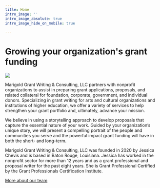 ```yaml
---
title: Home
intro_image: ''
intro_image_absolute: true
intro_image_hide_on_mobile: true

---
```

# Growing your organization's grant funding

![](/uploads/img_5234.jpeg)

Marigold Grant Writing & Consulting, LLC partners with nonprofit organizations to assist in preparing grant applications, proposals, and related collateral for foundation, corporate, government, and individual donors. Specializing in grant writing for arts and cultural organizations and institutions of higher education, we offer a variety of services to help strengthen your grant portfolio and, ultimately, advance your mission.

We believe in using a storytelling approach to develop proposals that capture the essential nature of your work. Guided by your organization’s unique story, we will present a compelling portrait of the people and communities you serve and the powerful impact grant funding will have in both the short- and long-term.

Marigold Grant Writing & Consulting, LLC was founded in 2020 by Jessica Chevis and is based in Baton Rouge, Louisiana. Jessica has worked in the nonprofit sector for more than 12 years and as a grant professional and proposal writer for the past eight years. She is Grant Professional Certified by the Grant Professionals Certification Institute.

[More about our team](/about)
